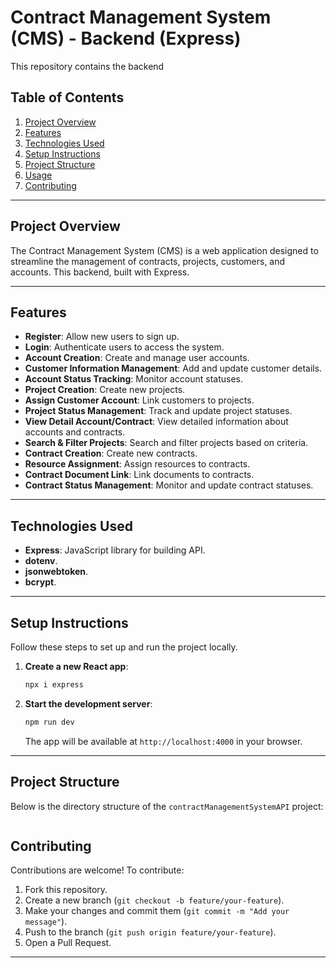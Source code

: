 # Contract Management System (CMS) - Backend (Express)

This repository contains the backend

## Table of Contents
1. [Project Overview](#project-overview)
2. [Features](#features)
3. [Technologies Used](#technologies-used)
4. [Setup Instructions](#setup-instructions)
5. [Project Structure](#project-structure)
6. [Usage](#usage)
7. [Contributing](#contributing)

---

## Project Overview
The Contract Management System (CMS) is a web application designed to streamline the management of contracts, projects, customers, and accounts. This backend, built with Express.

---

## Features
- **Register**: Allow new users to sign up.
- **Login**: Authenticate users to access the system.
- **Account Creation**: Create and manage user accounts.
- **Customer Information Management**: Add and update customer details.
- **Account Status Tracking**: Monitor account statuses.
- **Project Creation**: Create new projects.
- **Assign Customer Account**: Link customers to projects.
- **Project Status Management**: Track and update project statuses.
- **View Detail Account/Contract**: View detailed information about accounts and contracts.
- **Search & Filter Projects**: Search and filter projects based on criteria.
- **Contract Creation**: Create new contracts.
- **Resource Assignment**: Assign resources to contracts.
- **Contract Document Link**: Link documents to contracts.
- **Contract Status Management**: Monitor and update contract statuses.

---

## Technologies Used
- **Express**: JavaScript library for building API.
- **dotenv**.
- **jsonwebtoken**.
- **bcrypt**.

---

## Setup Instructions
Follow these steps to set up and run the project locally.

1. **Create a new React app**:
   ```bash
   npx i express
   ```

2. **Start the development server**:
   ```bash
   npm run dev
   ```
   The app will be available at `http://localhost:4000` in your browser.

---

## Project Structure
Below is the directory structure of the `contractManagementSystemAPI` project:

```

```

## Contributing
Contributions are welcome! To contribute:
1. Fork this repository.
2. Create a new branch (`git checkout -b feature/your-feature`).
3. Make your changes and commit them (`git commit -m "Add your message"`).
4. Push to the branch (`git push origin feature/your-feature`).
5. Open a Pull Request.

---
